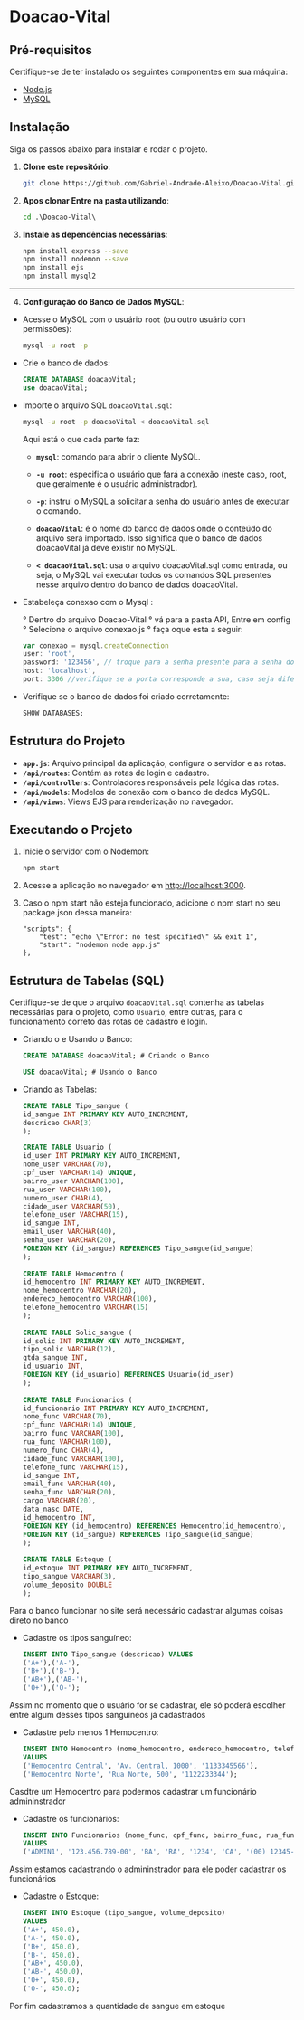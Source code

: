 # Doacao-Vital

## Pré-requisitos

Certifique-se de ter instalado os seguintes componentes em sua máquina:
- [Node.js](https://nodejs.org/)
- [MySQL](https://www.mysql.com/)

## Instalação

Siga os passos abaixo para instalar e rodar o projeto.

1. **Clone este repositório**:
    ```bash
    git clone https://github.com/Gabriel-Andrade-Aleixo/Doacao-Vital.git

    ```
2. **Apos clonar Entre na pasta utilizando**:
    ```cmd
    cd .\Doacao-Vital\
    ```

3. **Instale as dependências necessárias**:
    ```bash
    npm install express --save
    npm install nodemon --save
    npm install ejs
    npm install mysql2
    ```
<hr>

4. **Configuração do Banco de Dados MySQL**:

- Acesse o MySQL com o usuário `root` (ou outro usuário com permissões):
    ```bash
    mysql -u root -p
    ```

- Crie o banco de dados:
    ```sql
    CREATE DATABASE doacaoVital;
    use doacaoVital;
    ```
- Importe o arquivo SQL `doacaoVital.sql`:
    ```bash
    mysql -u root -p doacaoVital < doacaoVital.sql
    ```
    
    Aqui está o que cada parte faz:
    
    - **`mysql`**: comando para abrir o cliente MySQL.
  
    - **`-u root`**: especifica o usuário que fará a conexão (neste caso, root, que geralmente é o usuário administrador).
    
    - **`-p`**: instrui o MySQL a solicitar a senha do usuário antes de executar o comando.
    
    - **`doacaoVital`**: é o nome do banco de dados onde o conteúdo do arquivo será importado. Isso significa que o banco de dados doacaoVital já deve existir no MySQL.
    
    - **`< doacaoVital.sql`**: usa o arquivo doacaoVital.sql como entrada, ou seja, o MySQL vai executar todos os comandos SQL presentes nesse arquivo dentro do banco de dados doacaoVital.
    

- Estabeleça conexao com o  Mysql :

    ° Dentro do arquivo Doacao-Vital
    ° vá para a pasta API, Entre em config
    ° Selecione  o arquivo conexao.js 
    ° faça oque esta a seguir:
    
    ```js
    var conexao = mysql.createConnection
    user: 'root', 
    password: '123456', // troque para a senha presente para a senha do seu mysql. 
    host: 'localhost',
    port: 3306 //verifique se a porta corresponde a sua, caso seja diferente, altere no código
    ```
    
    
- Verifique se o banco de dados foi criado corretamente:
    ```sql
    SHOW DATABASES;
    ```


## Estrutura do Projeto

- **`app.js`**: Arquivo principal da aplicação, configura o servidor e as rotas.
- **`/api/routes`**: Contém as rotas de login e cadastro.
- **`/api/controllers`**: Controladores responsáveis pela lógica das rotas.
- **`/api/models`**: Modelos de conexão com o banco de dados MySQL.
- **`/api/views`**: Views EJS para renderização no navegador.

## Executando o Projeto

1. Inicie o servidor com o Nodemon:
    ```bash
    npm start
    ```
   
2. Acesse a aplicação no navegador em [http://localhost:3000](http://localhost:3000).

3. Caso o npm start não esteja funcionado, adicione o npm start no seu package.json dessa maneira:
    ```
    "scripts": {
        "test": "echo \"Error: no test specified\" && exit 1",
        "start": "nodemon node app.js"
    },
    ```

## Estrutura de Tabelas (SQL)

Certifique-se de que o arquivo `doacaoVital.sql` contenha as tabelas necessárias para o projeto, como `Usuario`, entre outras, para o funcionamento correto das rotas de cadastro e login.

- Criando o e Usando o Banco:
  ```sql
  CREATE DATABASE doacaoVital; # Criando o Banco

  USE doacaoVital; # Usando o Banco
  ```

- Criando as Tabelas:
  ```sql
  CREATE TABLE Tipo_sangue (
  id_sangue INT PRIMARY KEY AUTO_INCREMENT,
  descricao CHAR(3)
  );

  CREATE TABLE Usuario (
  id_user INT PRIMARY KEY AUTO_INCREMENT,
  nome_user VARCHAR(70),
  cpf_user VARCHAR(14) UNIQUE,
  bairro_user VARCHAR(100),
  rua_user VARCHAR(100),
  numero_user CHAR(4),
  cidade_user VARCHAR(50),
  telefone_user VARCHAR(15),
  id_sangue INT,
  email_user VARCHAR(40),
  senha_user VARCHAR(20),
  FOREIGN KEY (id_sangue) REFERENCES Tipo_sangue(id_sangue)
  );
    
  CREATE TABLE Hemocentro (
  id_hemocentro INT PRIMARY KEY AUTO_INCREMENT,
  nome_hemocentro VARCHAR(20),
  endereco_hemocentro VARCHAR(100),
  telefone_hemocentro VARCHAR(15)
  );
    
  CREATE TABLE Solic_sangue (
  id_solic INT PRIMARY KEY AUTO_INCREMENT,
  tipo_solic VARCHAR(12),
  qtda_sangue INT,
  id_usuario INT,
  FOREIGN KEY (id_usuario) REFERENCES Usuario(id_user)
  );
    
  CREATE TABLE Funcionarios (
  id_funcionario INT PRIMARY KEY AUTO_INCREMENT,
  nome_func VARCHAR(70),
  cpf_func VARCHAR(14) UNIQUE,
  bairro_func VARCHAR(100),
  rua_func VARCHAR(100),
  numero_func CHAR(4),
  cidade_func VARCHAR(100),
  telefone_func VARCHAR(15),
  id_sangue INT,
  email_func VARCHAR(40),
  senha_func VARCHAR(20),
  cargo VARCHAR(20),
  data_nasc DATE,
  id_hemocentro INT,
  FOREIGN KEY (id_hemocentro) REFERENCES Hemocentro(id_hemocentro),
  FOREIGN KEY (id_sangue) REFERENCES Tipo_sangue(id_sangue)
  );
    
  CREATE TABLE Estoque (
  id_estoque INT PRIMARY KEY AUTO_INCREMENT,
  tipo_sangue VARCHAR(3),
  volume_deposito DOUBLE
  );
  ```
Para o banco funcionar no site será necessário cadastrar algumas coisas direto no banco

- Cadastre os tipos sanguíneo:
  ```sql
  INSERT INTO Tipo_sangue (descricao) VALUES
  ('A+'),('A-'),
  ('B+'),('B-'),
  ('AB+'),('AB-'),
  ('O+'),('O-');
  ```
Assim no momento que o usuário for se cadastrar, ele só poderá escolher entre algum desses tipos sanguíneos já cadastrados

- Cadastre pelo menos 1 Hemocentro:
  ```sql
  INSERT INTO Hemocentro (nome_hemocentro, endereco_hemocentro, telefone_hemocentro) 
  VALUES 
  ('Hemocentro Central', 'Av. Central, 1000', '1133345566'), 
  ('Hemocentro Norte', 'Rua Norte, 500', '1122233344');
  ```
Casdtre um Hemocentro para podermos cadastrar um funcionário admininstrador

- Cadastre os funcionários:
  ```sql
  INSERT INTO Funcionarios (nome_func, cpf_func, bairro_func, rua_func, numero_func, cidade_func, telefone_func, id_sangue, email_func, senha_func, cargo, data_nasc, id_hemocentro) 
  VALUES 
  ('ADMIN1', '123.456.789-00', 'BA', 'RA', '1234', 'CA', '(00) 12345-6789', 1, 'ADMON@admin.com', 'admin', 'ADMIN', '1212-12-12', 1);
  ```
Assim estamos cadastrando o admininstrador para ele poder cadastrar os funcionários

- Cadastre o Estoque:
  ```sql
  INSERT INTO Estoque (tipo_sangue, volume_deposito) 
  VALUES 
  ('A+', 450.0), 
  ('A-', 450.0), 
  ('B+', 450.0), 
  ('B-', 450.0), 
  ('AB+', 450.0), 
  ('AB-', 450.0), 
  ('O+', 450.0), 
  ('O-', 450.0);
  ```
Por fim cadastramos a quantidade de sangue em estoque

